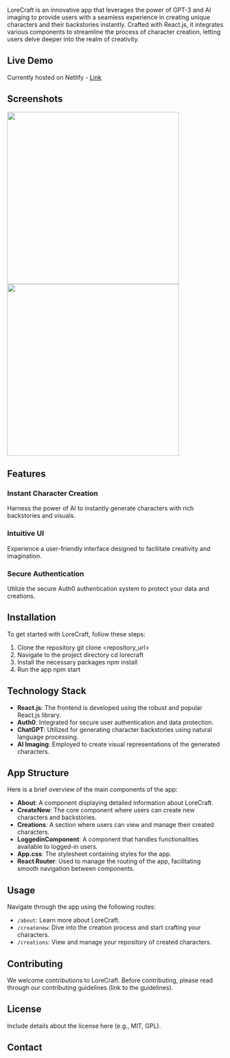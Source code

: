 LoreCraft is an innovative app that leverages the power of GPT-3 and AI imaging to provide users with a seamless experience in creating unique characters and their backstories instantly. Crafted with React.js, it integrates various components to streamline the process of character creation, letting users delve deeper into the realm of creativity.

## Live Demo
Currently hosted on Netlify - <a href="https://lorecraft.netlify.app/">Link</a>

## Screenshots
<img style="width:400px;" src="https://i.ibb.co/mNQtVGg/Screen-Shot-2023-09-14-at-10-19-46-AM.png"> <img style="width:400px;" src="https://i.ibb.co/3RFBBhc/Screen-Shot-2023-09-14-at-10-21-04-AM.png">
## Features

### Instant Character Creation
Harness the power of AI to instantly generate characters with rich backstories and visuals.

### Intuitive UI
Experience a user-friendly interface designed to facilitate creativity and imagination.

### Secure Authentication
Utilize the secure Auth0 authentication system to protect your data and creations.

## Installation

To get started with LoreCraft, follow these steps:

1. Clone the repository
git clone <repository_url>
2. Navigate to the project directory
cd lorecraft
3. Install the necessary packages
npm install
4. Run the app
npm start


## Technology Stack

- **React.js**: The frontend is developed using the robust and popular React.js library.
- **Auth0**: Integrated for secure user authentication and data protection.
- **ChatGPT**: Utilized for generating character backstories using natural language processing.
- **AI Imaging**: Employed to create visual representations of the generated characters.

## App Structure

Here is a brief overview of the main components of the app:

- **About**: A component displaying detailed information about LoreCraft.
- **CreateNew**: The core component where users can create new characters and backstories.
- **Creations**: A section where users can view and manage their created characters.
- **LoggedinComponent**: A component that handles functionalities available to logged-in users.
- **App.css**: The stylesheet containing styles for the app.
- **React Router**: Used to manage the routing of the app, facilitating smooth navigation between components.

## Usage

Navigate through the app using the following routes:

- `/about`: Learn more about LoreCraft.
- `/createnew`: Dive into the creation process and start crafting your characters.
- `/creations`: View and manage your repository of created characters.

## Contributing

We welcome contributions to LoreCraft. Before contributing, please read through our contributing guidelines (link to the guidelines).

## License

Include details about the license here (e.g., MIT, GPL).

## Contact


